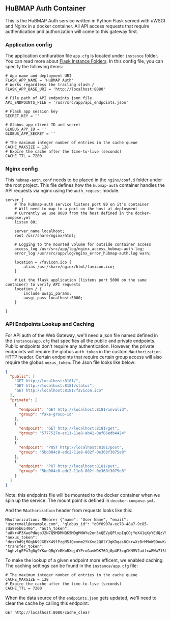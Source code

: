## HuBMAP Auth Container

This is the HuBMAP Auth service written in Python Flask served with uWSGI and Nginx in a docker container. All API access requests that require authentication and authorization will come to this gateway first.

### Application config

The application confiuration file `app.cfg` is located under `instance` folder. You can read more about [Flask Instance Folders](http://flask.pocoo.org/docs/1.0/config/#instance-folders). In this config file, you can specify the following items:

````
# App name and deployment URI
FLASK_APP_NAME = 'HuBMAP Auth'
# Works regardless the trailing slash /
FLASK_APP_BASE_URI = 'http://localhost:8080'

# File path of API endpoints json file
API_ENDPOINTS_FILE = '/usr/src/app/api_endpoints.json'

# Flask app session key
SECRET_KEY = ''

# Globus app client ID and secret
GLOBUS_APP_ID = ''
GLOBUS_APP_SECRET = ''

# The maximum integer number of entries in the cache queue
CACHE_MAXSIZE = 128
# Expire the cache after the time-to-live (seconds)
CACHE_TTL = 7200

````

### Nginx config

This `hubmap-auth.conf` needs to be placed in the `nginx/conf.d` folder under the root project. This file defines how the `hubmap-auth` container handles the API requests via nginx using the `auth_request` module.

````
server {
    # The hubmap-auth service listens port 80 on it's container
    # Will need to map to a port on the host at deployment
    # Currently we use 8080 from the host defined in the docker-compose.yml
    listen 80;
    
    server_name localhost;
    root /usr/share/nginx/html;

    # Logging to the mounted volume for outside container access
    access_log /usr/src/app/log/nginx_access_hubmap-auth.log;
    error_log /usr/src/app/log/nginx_error_hubmap-auth.log warn;
    
    location = /favicon.ico {
        alias /usr/share/nginx/html/favicon.ico;
    }
    
    # Let the flask application (listens port 5000 on the same container) to verify API requests
    location / { 
        include uwsgi_params;
        uwsgi_pass localhost:5000;
    }

}
````

### API Endpoints Lookup and Caching

For API auth of the Web Gateway, we'll need a json file named defined in the `instance/app.cfg` that specifies all the public and private endpoints. Public endpoints don't require any authentication. However, the private endpoints will require the globus `auth_token` in the custom `MAuthorization` HTTP header. Certain endpoints that require certain group access will also require the globus `nexus_token`. The Json file looks like below:

````json
{
  "public": [
    "GET http://localhost:8181/",
    "GET http://localhost:8181/status",
    "GET http://localhost:8181/favicon.ico"
  ],
  "private": [
    {
      "endpoint": "GET http://localhost:8181/invalid",
      "group": "fake-group-id"
    },
    {
      "endpoint": "GET http://localhost:8181/get",
      "group": "5777527e-ec11-11e8-ab41-0af86edb4424"
    },
    {
      "endpoint": "POST http://localhost:8181/post",
      "group": "5bd084c8-edc2-11e8-802f-0e368f3075e8"
    },
    {
      "endpoint": "PUT http://localhost:8181/put",
      "group": "5bd084c8-edc2-11e8-802f-0e368f3075e8"
    }
  ]
}
````

Note: this endpoints file will be mounted to the docker container when we spin up the service. The mount point is defined in `decoker-compose.yml`.

And the `MAuthorization` header from requests looks like this:

````
MAuthorization: MBearer {"name": "User Name", "email": "useremail@example.com", "globus_id": "d0f8907a-ec78-48a7-9c85-7da995b65406", "auth_token": "u8kr4P3XwePdWgoJ2N7Q9MDMNQK5MDgMNWYe2on5xQEVyQPlxpIqCOjYoX41qXyYEdQzVN9np2jQMniPpDJ74c7LXztq9mYc10GQU6d0x", "nexus_token": "dexYbd9jMOqkN9JGBYK49lPzgM5JQxxnm2YkXvd2Q8lYJgKDqas8CkrwXzBrMMoW9DowKzEYQeEgdmCqPv0NJKQwd8", "transfer_token": "AghvlgEPx7gDg9YKwnQBgYvBKoBXqjdYProGavWOK76Oj0p4E3cgCKNMV2adlxwBWw7150E3Bk594rTKDd4joUplYg"}
````

To make the lookup of a given endpoint more efficent, we enabled caching. The caching settings can be found in the `instance/app.cfg` file:

````
# The maximum integer number of entries in the cache queue
CACHE_MAXSIZE = 128
# Expire the cache after the time-to-live (seconds)
CACHE_TTL = 7200
````

When the data source of the `endpoints.json` gets updated, we'll need to clear the cache by calling this endpoint:

````
GET http://localhost:8080/cache_clear
````